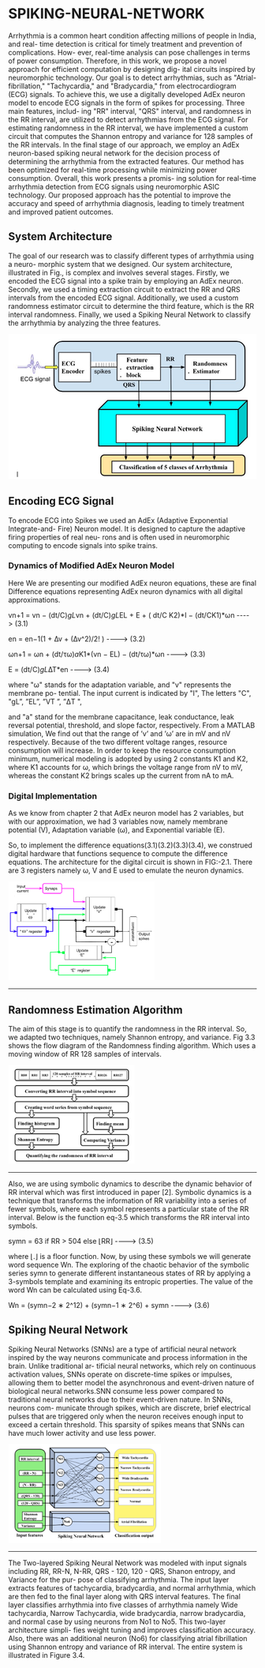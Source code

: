 # SPIKING-NEURAL-NETWORK
Arrhythmia is a common heart condition affecting millions of people in India, and real-
time detection is critical for timely treatment and prevention of complications. How-
ever, real-time analysis can pose challenges in terms of power consumption. Therefore,
in this work, we propose a novel approach for efficient computation by designing dig-
ital circuits inspired by neuromorphic technology. Our goal is to detect arrhythmias,
such as "Atrial-fibrillation," "Tachycardia," and "Bradycardia," from electrocardiogram
(ECG) signals. To achieve this, we use a digitally developed AdEx neuron model to
encode ECG signals in the form of spikes for processing. Three main features, includ-
ing "RR" interval, "QRS" interval, and randomness in the RR interval, are utilized to
detect arrhythmias from the ECG signal. For estimating randomness in the RR interval,
we have implemented a custom circuit that computes the Shannon entropy and variance
for 128 samples of the RR intervals. In the final stage of our approach, we employ an
AdEx neuron-based spiking neural network for the decision process of determining the
arrhythmia from the extracted features. Our method has been optimized for real-time
processing while minimizing power consumption. Overall, this work presents a promis-
ing solution for real-time arrhythmia detection from ECG signals using neuromorphic
ASIC technology. Our proposed approach has the potential to improve the accuracy
and speed of arrhythmia diagnosis, leading to timely treatment and improved patient
outcomes.

## System Architecture

The goal of our research was to classify different types of arrhythmia using a neuro-
morphic system that we designed. Our system architecture, illustrated in Fig., is
complex and involves several stages. Firstly, we encoded the ECG signal into a spike
train by employing an AdEx neuron. Secondly, we used a timing extraction circuit
to extract the RR and QRS intervals from the encoded ECG signal. Additionally, we
used a custom randomness estimator circuit to determine the third feature, which is the
RR interval randomness. Finally, we used a Spiking Neural Network to classify the
arrhythmia by analyzing the three features.

<img src="https://github.com/VELIDIPRADEEPKUMAR/SPIKING-NEURAL-NETWORK/blob/main/sys_arch.jpg" >


## Encoding ECG Signal
To encode ECG into Spikes we used an AdEx (Adaptive Exponential Integrate-and-
Fire) Neuron model. It is designed to capture the adaptive firing properties of real neu-
rons and is often used in neuromorphic computing to encode signals into spike trains.

### Dynamics of Modified AdEx Neuron Model
Here We are presenting our modified AdEx neuron equations, these are final Difference
equations representing AdEx neuron dynamics with all digital approximations.

vn+1 = vn − (dt/C)*gL*vn + (dt/C)*gL*EL + E + ( dt/C K2)*I − (dt/CK1)*ωn ----> (3.1)

en = en−1(1 + ∆v + (∆v^2)/2! ) ----> (3.2)

ωn+1 = ωn + (dt/τω)*a*K1*(vn − EL) − (dt/τω)*ωn ----> (3.3)

E = (dt/C)*gL*∆T*en ----> (3.4)

where "ω" stands for the adaptation variable, and "v" represents the membrane po-
tential. The input current is indicated by "I", The letters "C", "gL”, ”EL”, ”VT ”, ”ΔT ",

and "a" stand for the membrane capacitance, leak conductance, leak reversal potential,
threshold, and slope factor, respectively.
From a MATLAB simulation, We find out that the range of ’v’ and ’ω’ are in mV
and nV respectively. Because of the two different voltage ranges, resource consumption
will increase.
In order to keep the resource consumption minimum, numerical modeling is adopted
by using 2 constants K1 and K2, where K1 accounts for ω, which brings the voltage
range from nV to mV, whereas the constant K2 brings scales up the current from nA to
mA.

### Digital Implementation

As we know from chapter 2 that AdEx neuron model has 2 variables, but with our
approximation, we had 3 variables now, namely membrane potential (V), Adaptation
variable (ω), and Exponential variable (E).

So, to implement the difference equations(3.1)(3.2)(3.3)(3.4), we construed digital
hardware that functions sequence to compute the difference equations. The architecture
for the digital circuit is shown in FIG:-2.1. There are 3 registers namely ω, V and E
used to emulate the neuron dynamics.

<img src="aDEX.png" height="200px" ><hr>

## Randomness Estimation Algorithm

The aim of this stage is to quantify the randomness in the RR interval. So, we adapted
two techniques, namely Shannon entropy, and variance. Fig 3.3 shows the flow diagram
of the Randomness finding algorithm. Which uses a moving window of RR 128 samples
of intervals.

<img src="randomness.png" height="200px" ><hr>

Also, we are using symbolic dynamics to describe the dynamic behavior of RR
interval which was first introduced in paper [2]. Symbolic dynamics is a technique that
transforms the information of RR variability into a series of fewer symbols, where each
symbol represents a particular state of the RR interval. Below is the function eq-3.5
which transforms the RR interval into symbols.

symn = 63 if RR > 504 
          else ⌊RR⌋      ----> (3.5)

where ⌊.⌋ is a floor function. Now, by using these symbols we will generate word
sequence Wn. The exploring of the chaotic behavior of the symbolic series symn to
generate different instantaneous states of RR by applying a 3-symbols template and
examining its entropic properties. The value of the word Wn can be calculated using
Eq-3.6.

Wn = (symn−2 ∗ 2^12) + (symn−1 ∗ 2^6) + symn  ----> (3.6)

## Spiking Neural Network 
Spiking Neural Networks (SNNs) are a type of artificial neural network inspired by the
way neurons communicate and process information in the brain. Unlike traditional ar-
tificial neural networks, which rely on continuous activation values, SNNs operate on
discrete-time spikes or impulses, allowing them to better model the asynchronous and
event-driven nature of biological neural networks.SNN consume less power compared
to traditional neural networks due to their event-driven nature. In SNNs, neurons com-
municate through spikes, which are discrete, brief electrical pulses that are triggered
only when the neuron receives enough input to exceed a certain threshold. This sparsity
of spikes means that SNNs can have much lower activity and use less power.

<img src="snn.png" height="200px" ><hr>

The Two-layered Spiking Neural Network was modeled with input signals including
RR, RR-N, N-RR, QRS - 120, 120 - QRS, Shanon entropy, and Variance for the pur-
pose of classifying arrhythmia. The input layer extracts features of tachycardia, bradycardia, and normal arrhythmia, which are then fed to the final layer along with QRS interval features. The final layer classifies arrhythmia into five classes of arrhythmia namely Wide tachycardia, Narrow Tachycardia, wide bradycardia, narrow bradycardia,
and normal case by using neurons from No1 to No5. This two-layer architecture simpli-
fies weight tuning and improves classification accuracy. Also, there was an additional
neuron (No6) for classifying atrial fibrillation using Shannon entropy and variance of
RR interval. The entire system is illustrated in Figure 3.4.
